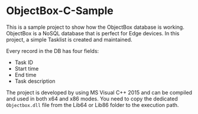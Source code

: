 # ObjectBox-C-Sample
This is a sample project to show how the ObjectBox database is working.
ObjectBox is a NoSQL database that is perfect for Edge devices.
In this project, a simple Tasklist is created and maintained.

Every record in the DB has four fields:
* Task ID
* Start time
* End time
* Task description

The project is developed by using MS Visual C++ 2015 and can be compiled and used in both x64 and x86 modes. 
You need to copy the dedicated `Objectbox.dll` file from the Lib64 or Lib86 folder to the execution path.


